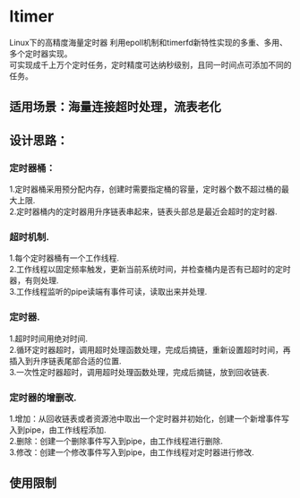 # ltimer
Linux下的高精度海量定时器
利用epoll机制和timerfd新特性实现的多重、多用、多个定时器实现。  
可实现成千上万个定时任务，定时精度可达纳秒级别，且同一时间点可添加不同的任务。

## 适用场景：海量连接超时处理，流表老化

## 设计思路：
### 定时器桶：
1.定时器桶采用预分配内存，创建时需要指定桶的容量，定时器个数不超过桶的最大上限.  
2.定时器桶内的定时器用升序链表串起来，链表头部总是最近会超时的定时器.  

### 超时机制.
1.每个定时器桶有一个工作线程.  
2.工作线程以固定频率触发，更新当前系统时间，并检查桶内是否有已超时的定时器，有则处理.  
3.工作线程监听的pipe读端有事件可读，读取出来并处理.  

### 定时器.
1.超时时间用绝对时间.  
2.循环定时器超时，调用超时处理函数处理，完成后摘链，重新设置超时时间，再插入到升序链表尾部合适的位置.  
3.一次性定时器超时，调用超时处理函数处理，完成后摘链，放到回收链表.  

### 定时器的增删改.
1.增加：从回收链表或者资源池中取出一个定时器并初始化，创建一个新增事件写入到pipe，由工作线程添加.  
2.删除：创建一个删除事件写入到pipe，由工作线程进行删除.  
3.修改：创建一个修改事件写入到pipe，由工作线程对定时器进行修改.  

## 使用限制
